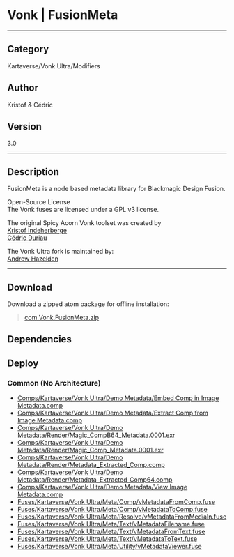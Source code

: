 # Vonk | FusionMeta
___

## Category
Kartaverse/Vonk Ultra/Modifiers

## Author
Kristof & Cédric

## Version
3.0

___

## Description
<p>FusionMeta is a node based metadata library for Blackmagic Design Fusion.</p>

<p>Open-Source License<br>
The Vonk fuses are licensed under a GPL v3 license.</p>

<p>The original Spicy Acorn Vonk toolset was created by<br>
<a href="mailto:xmnr0x23@gmail.com">Kristof Indeherberge</a><br>
<a href="mailto:duriau.cedric@live.be">C&eacute;dric Duriau</a></p>

<p>The Vonk Ultra fork is maintained by:<br>
<a href="mailto:andrew@andrewhazelden.com">Andrew Hazelden</a></p>

___

## Download

Download a zipped atom package for offline installation:
> [com.Vonk.FusionMeta.zip](https://gitlab.com/WeSuckLess/Reactor/-/archive/master/Reactor-master.zip?path=Atoms/com.Vonk.FusionMeta)  

## Dependencies

## Deploy

### Common (No Architecture)

<ul>
<li><a href="https://gitlab.com/WeSuckLess/Reactor/-/blob/master/Atoms/com.Vonk.FusionMeta/Comps/Kartaverse/Vonk Ultra/Demo Metadata/Embed Comp in Image Metadata.comp?ref_type=heads">Comps/Kartaverse/Vonk Ultra/Demo Metadata/Embed Comp in Image Metadata.comp</a></li>
<li><a href="https://gitlab.com/WeSuckLess/Reactor/-/blob/master/Atoms/com.Vonk.FusionMeta/Comps/Kartaverse/Vonk Ultra/Demo Metadata/Extract Comp from Image Metadata.comp?ref_type=heads">Comps/Kartaverse/Vonk Ultra/Demo Metadata/Extract Comp from Image Metadata.comp</a></li>
<li><a href="https://gitlab.com/WeSuckLess/Reactor/-/blob/master/Atoms/com.Vonk.FusionMeta/Comps/Kartaverse/Vonk Ultra/Demo Metadata/Render/Magic_CompB64_Metadata.0001.exr?ref_type=heads">Comps/Kartaverse/Vonk Ultra/Demo Metadata/Render/Magic_CompB64_Metadata.0001.exr</a></li>
<li><a href="https://gitlab.com/WeSuckLess/Reactor/-/blob/master/Atoms/com.Vonk.FusionMeta/Comps/Kartaverse/Vonk Ultra/Demo Metadata/Render/Magic_Comp_Metadata.0001.exr?ref_type=heads">Comps/Kartaverse/Vonk Ultra/Demo Metadata/Render/Magic_Comp_Metadata.0001.exr</a></li>
<li><a href="https://gitlab.com/WeSuckLess/Reactor/-/blob/master/Atoms/com.Vonk.FusionMeta/Comps/Kartaverse/Vonk Ultra/Demo Metadata/Render/Metadata_Extracted_Comp.comp?ref_type=heads">Comps/Kartaverse/Vonk Ultra/Demo Metadata/Render/Metadata_Extracted_Comp.comp</a></li>
<li><a href="https://gitlab.com/WeSuckLess/Reactor/-/blob/master/Atoms/com.Vonk.FusionMeta/Comps/Kartaverse/Vonk Ultra/Demo Metadata/Render/Metadata_Extracted_Comp64.comp?ref_type=heads">Comps/Kartaverse/Vonk Ultra/Demo Metadata/Render/Metadata_Extracted_Comp64.comp</a></li>
<li><a href="https://gitlab.com/WeSuckLess/Reactor/-/blob/master/Atoms/com.Vonk.FusionMeta/Comps/Kartaverse/Vonk Ultra/Demo Metadata/View Image Metadata.comp?ref_type=heads">Comps/Kartaverse/Vonk Ultra/Demo Metadata/View Image Metadata.comp</a></li>
<li><a href="https://gitlab.com/WeSuckLess/Reactor/-/blob/master/Atoms/com.Vonk.FusionMeta/Fuses/Kartaverse/Vonk Ultra/Meta/Comp/vMetadataFromComp.fuse?ref_type=heads">Fuses/Kartaverse/Vonk Ultra/Meta/Comp/vMetadataFromComp.fuse</a></li>
<li><a href="https://gitlab.com/WeSuckLess/Reactor/-/blob/master/Atoms/com.Vonk.FusionMeta/Fuses/Kartaverse/Vonk Ultra/Meta/Comp/vMetadataToComp.fuse?ref_type=heads">Fuses/Kartaverse/Vonk Ultra/Meta/Comp/vMetadataToComp.fuse</a></li>
<li><a href="https://gitlab.com/WeSuckLess/Reactor/-/blob/master/Atoms/com.Vonk.FusionMeta/Fuses/Kartaverse/Vonk Ultra/Meta/Resolve/vMetadataFromMediaIn.fuse?ref_type=heads">Fuses/Kartaverse/Vonk Ultra/Meta/Resolve/vMetadataFromMediaIn.fuse</a></li>
<li><a href="https://gitlab.com/WeSuckLess/Reactor/-/blob/master/Atoms/com.Vonk.FusionMeta/Fuses/Kartaverse/Vonk Ultra/Meta/Text/vMetadataFilename.fuse?ref_type=heads">Fuses/Kartaverse/Vonk Ultra/Meta/Text/vMetadataFilename.fuse</a></li>
<li><a href="https://gitlab.com/WeSuckLess/Reactor/-/blob/master/Atoms/com.Vonk.FusionMeta/Fuses/Kartaverse/Vonk Ultra/Meta/Text/vMetadataFromText.fuse?ref_type=heads">Fuses/Kartaverse/Vonk Ultra/Meta/Text/vMetadataFromText.fuse</a></li>
<li><a href="https://gitlab.com/WeSuckLess/Reactor/-/blob/master/Atoms/com.Vonk.FusionMeta/Fuses/Kartaverse/Vonk Ultra/Meta/Text/vMetadataToText.fuse?ref_type=heads">Fuses/Kartaverse/Vonk Ultra/Meta/Text/vMetadataToText.fuse</a></li>
<li><a href="https://gitlab.com/WeSuckLess/Reactor/-/blob/master/Atoms/com.Vonk.FusionMeta/Fuses/Kartaverse/Vonk Ultra/Meta/Utility/vMetadataViewer.fuse?ref_type=heads">Fuses/Kartaverse/Vonk Ultra/Meta/Utility/vMetadataViewer.fuse</a></li>
</ul>
